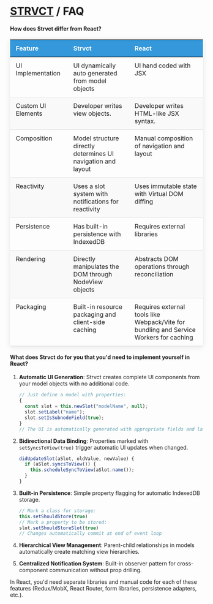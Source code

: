 # <a href="../index.html">STRVCT</a> / FAQ

#### How does Strvct differ from React?

<style>
  table {
    width: 100%;
    border-collapse: collapse;
    margin: 20px 0;
    box-shadow: 0 2px 15px rgba(0, 0, 0, 0.1);
  }
  th {
    background-color: #3498db;
    color: white;
    text-align: left;
    padding: 12px 15px;
    font-weight: bold;
    vertical-align: top;
  }
  td {
    padding: 12px 15px;
    border-bottom: 1px solid #ddd;
    vertical-align: top;
    text-align: left;
  }
  tr:nth-child(even) {
    background-color: #f9f9f9;
  }
  tr:hover {
    background-color: #f1f1f1;
  }
</style>

<table>
  <thead>
    <tr>
      <th>Feature</th>
      <th>Strvct</th>
      <th>React</th>
    </tr>
  </thead>
  <tbody>
    <tr>
      <td class="feature-name">UI Implementation</td>
      <td class="strvct">UI dynamically auto generated from model objects</td>
      <td class="react">UI hand coded with JSX</td>
    </tr>
    <tr>
      <td class="feature-name">Custom UI Elements</td>
      <td class="strvct">Developer writes view objects.</td>
      <td class="react">Developer writes HTML-like JSX syntax.</td>
    </tr>
    <tr>
      <td class="feature-name">Composition</td>
      <td class="strvct">Model structure directly determines UI navigation and layout</td>
      <td class="react">Manual composition of navigation and layout</td>
    </tr>
    <tr>
      <td class="feature-name">Reactivity</td>
      <td class="strvct">Uses a slot system with notifications for reactivity</td>
      <td class="react">Uses immutable state with Virtual DOM diffing</td>
    </tr>
    <tr>
      <td class="feature-name">Persistence</td>
      <td class="strvct">Has built-in persistence with IndexedDB</td>
      <td class="react">Requires external libraries</td>
    </tr>
    <tr>
      <td class="feature-name">Rendering</td>
      <td class="strvct">Directly manipulates the DOM through NodeView objects</td>
      <td class="react">Abstracts DOM operations through reconciliation</td>
    </tr>
    <tr>
      <td class="feature-name">Packaging</td>
      <td class="strvct">Built-in resource packaging and client-side caching</td>
      <td class="react">Requires external tools like Webpack/Vite for bundling and Service Workers for caching</td>
    </tr>
  </tbody>
</table>

#### What does Strvct do for you that you'd need to implement yourself in React?

1. **Automatic UI Generation**: Strvct creates complete UI components from your model objects with no additional code.

   ```javascript
   // Just define a model with properties:
   {
     const slot = this.newSlot("modelName", null);
     slot.setLabel("name");
     slot.setIsSubnodeField(true);
   }
   // The UI is automatically generated with appropriate fields and labels
   ```

2. **Bidirectional Data Binding**: Properties marked with `setSyncsToView(true)` trigger automatic UI updates when changed.

   ```javascript
   didUpdateSlot(aSlot, oldValue, newValue) {
     if (aSlot.syncsToView()) {
       this.scheduleSyncToView(aSlot.name());
     }
   }
   ```

3. **Built-in Persistence**: Simple property flagging for automatic IndexedDB storage.

   ```javascript
   // Mark a class for storage:
   this.setShouldStore(true)
   // Mark a property to be stored:
   slot.setShouldStoreSlot(true)
   // Changes automatically commit at end of event loop
   ```

4. **Hierarchical View Management**: Parent-child relationships in models automatically create matching view hierarchies.

5. **Centralized Notification System**: Built-in observer pattern for cross-component communication without prop drilling.

In React, you'd need separate libraries and manual code for each of these features (Redux/MobX, React Router, form libraries, persistence adapters, etc.).
